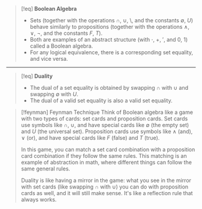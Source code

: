 >[!eq] **Boolean Algebra**
> - Sets (together with the operations $\cap$, $\cup$, $\setminus$, and the constants $\emptyset$, $U$) behave similarly to propositions (together with the operations $\land$, $\lor$, $\neg$, and the constants $F$, $T$).
> - Both are examples of an abstract structure (with $\cdot$, $+$, $\prime$, and $0$, $1$) called a Boolean algebra.
> - For any logical equivalence, there is a corresponding set equality, and vice versa.

___

>[!eq] **Duality**
> - The dual of a set equality is obtained by swapping $\cap$ with $\cup$ and swapping $\emptyset$ with $U$.
> - The dual of a valid set equality is also a valid set equality.

>[!feynman] Feynman Technique
>Think of Boolean algebra like a game with two types of cards: set cards and proposition cards. Set cards use symbols like $\cap$, $\cup$, and have special cards like $\emptyset$ (the empty set) and $U$ (the universal set). Proposition cards use symbols like $\land$ (and), $\lor$ (or), and have special cards like $F$ (false) and $T$ (true).
>
>In this game, you can match a set card combination with a proposition card combination if they follow the same rules. This matching is an example of abstraction in math, where different things can follow the same general rules.
>
>Duality is like having a mirror in the game: what you see in the mirror with set cards (like swapping $\cap$ with $\cup$) you can do with proposition cards as well, and it will still make sense. It's like a reflection rule that always works.
